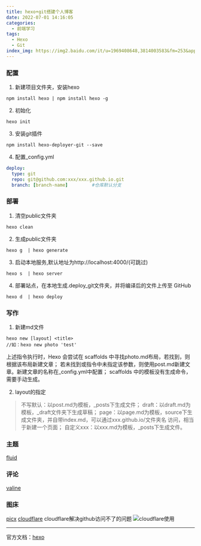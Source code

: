```yaml
---
title: hexo+git搭建个人博客
date: 2022-07-01 14:16:05
categories:
  - 前端学习
tags:
  - Hexo
  - Git
index_img: https://img2.baidu.com/it/u=1969408648,3814003583&fm=253&app=138&size=w931&n=0&f=JPEG&fmt=auto?sec=1657731600&t=e24c64adf1ac37cadc237a70fc3ee967
---
```


### 配置

1. 新建项目文件夹，安装hexo

```
npm install hexo | npm install hexo -g
```

2. 初始化

```
hexo init
```

3. 安装git插件

```
npm install hexo-deployer-git --save
```

4. 配置_config.yml

```yml
deploy:
  type: git
  repo: git@github.com:xxx/xxx.github.io.git 
  branch: [branch-name]         #仓库默认分支
```

### 部署

1. 清空public文件夹

```
hexo clean                
```

2. 生成public文件夹

```
hexo g  | hexo generate   
```

3. 启动本地服务,默认地址为http://localhost:4000/(可跳过)

```
hexo s  | hexo server 
```

4. 部署站点，在本地生成.deploy_git文件夹，并将编译后的文件上传至 GitHub

```
hexo d  | hexo deploy
```

### 写作

1. 新建md文件

```
hexo new [layout] <title> 
//如：hexo new photo 'test'
```

上述指令执行时，Hexo 会尝试在 scaffolds 中寻找photo.md布局，若找到，则根据该布局新建文章；
若未找到或指令中未指定该参数，则使用post.md新建文章。新建文章的名称在_config.yml中配置；
scaffolds 中的模板没有生成命令，需要手动生成。

2. layout的指定

> 不写默认：以post.md为模板，_posts下生成文件；
> draft：以draft.md为模板，_draft文件夹下生成草稿；
> page：以page.md为模板，source下生成文件夹，并自带index.md，可以通过xxx.github.io/文件夹名 访问，相当于新建一个页面；
> 自定义xxx：以xxx.md为模板，_posts下生成文件。

### 主题

[fluid](https://hexo.fluid-dev.com/docs/start/)

### 评论

[valine](https://valine.js.org/quickstart.html)

### 图床
[picx](https://picx-docs.xpoet.cn/)
[cloudflare](https://dash.cloudflare.com/)
cloudflare解决github访问不了的问题
![cloudflare使用](https://picx-images-hosting-4r8.pages.dev/github-io/example/a001/cloudflare.1vyeulhqtf.jpg)

---
官方文档：[hexo](https://hexo.io/zh-cn/)

